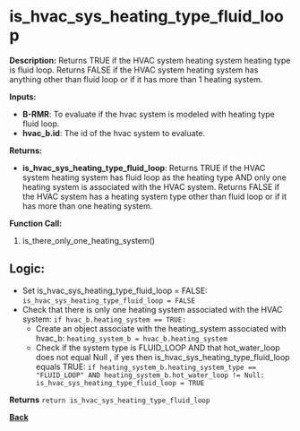 # is_hvac_sys_heating_type_fluid_loop 

**Description:** Returns TRUE if the HVAC system heating system heating type is fluid loop. Returns FALSE if the HVAC system heating system has anything other than fluid loop or if it has more than 1 heating system.   

**Inputs:**  
- **B-RMR**: To evaluate if the hvac system is modeled with heating type fluid loop.   
- **hvac_b.id**: The id of the hvac system to evaluate.  

**Returns:**  
- **is_hvac_sys_heating_type_fluid_loop**: Returns TRUE if the HVAC system heating system has fluid loop as the heating type AND only one heating system is associated with the HVAC system. Returns FALSE if the HVAC system has a heating system type other than fluid loop or if it has more than one heating system.   
 
**Function Call:**  
1. is_there_only_one_heating_system()

## Logic:   
- Set is_hvac_sys_heating_type_fluid_loop = FALSE: `is_hvac_sys_heating_type_fluid_loop = FALSE`  
- Check that there is only one heating system associated with the HVAC system: `if hvac_b.heating_system == TRUE:`  
    - Create an object associate with the heating_system associated with hvac_b: `heating_system_b = hvac_b.heating_system`
    - Check if the system type is FLUID_LOOP AND that hot_water_loop does not equal Null , if yes then is_hvac_sys_heating_type_fluid_loop equals TRUE: `if heating_system_b.heating_system_type == "FLUID_LOOP" AND heating_system_b.hot_water_loop != Null: is_hvac_sys_heating_type_fluid_loop = TRUE` 

**Returns** `return is_hvac_sys_heating_type_fluid_loop`  

**[Back](../../../_toc.md)**